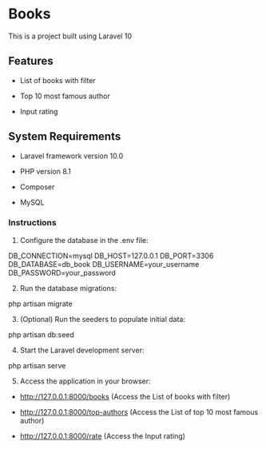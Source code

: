 # Books

This is a project built using Laravel 10


## Features

- List of books with filter

- Top 10 most famous author

- Input rating

## System Requirements

- Laravel framework version 10.0

- PHP version 8.1

- Composer

- MySQL

### Instructions

1. Configure the database in the .env file:

DB_CONNECTION=mysql
DB_HOST=127.0.0.1
DB_PORT=3306
DB_DATABASE=db_book
DB_USERNAME=your_username
DB_PASSWORD=your_password

2. Run the database migrations:

php artisan migrate

3. (Optional) Run the seeders to populate initial data:

php artisan db:seed

4. Start the Laravel development server:

php artisan serve

5. Access the application in your browser:

- http://127.0.0.1:8000/books (Access the List of books with filter)

- http://127.0.0.1:8000/top-authors (Access the List of top 10 most famous author)

- http://127.0.0.1:8000/rate (Access the Input rating)